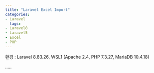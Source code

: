 ```yaml
---
title: "Laravel Excel Import"
categories:
- Laravel
  tags:
- Laravel8
- Laravel5
- Excel
- PHP
---
```


환경 : Laravel 8.83.26, WSL1 (Apache 2.4, PHP 7.3.27, MariaDB 10.4.18)


.....

```php

```

